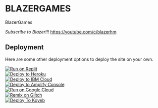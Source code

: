 # BLAZERGAMES
BlazerGames

*Subscribe to Blazer!!!*
https://youtube.com/c/blazerhm

## Deployment
Here are some other deployment options to deploy the site on your own.

[![Run on Replit](https://raw.githubusercontent.com/BinBashBanana/deploy-buttons/master/buttons/remade/replit.svg)](https://replit.com/github/beforeblazergithub/BlazerGames)
<br>
[![Deploy to Heroku](https://raw.githubusercontent.com/BinBashBanana/deploy-buttons/master/buttons/remade/heroku.svg)](https://heroku.com/deploy/?template=https://github.com/beforeblazergithub/BlazerGames)
<br>
[![Deploy to IBM Cloud](https://raw.githubusercontent.com/BinBashBanana/deploy-buttons/master/buttons/remade/ibmcloud.svg)](https://cloud.ibm.com/devops/setup/deploy?repository=https://github.com/beforeblazergithub/BlazerGames)
<br>
[![Deploy to Amplify Console](https://raw.githubusercontent.com/BinBashBanana/deploy-buttons/master/buttons/remade/amplifyconsole.svg)](https://console.aws.amazon.com/amplify/home#/deploy?repo=https://github.com/beforeblazergithub/BlazerGames)
<br>
[![Run on Google Cloud](https://raw.githubusercontent.com/BinBashBanana/deploy-buttons/master/buttons/remade/googlecloud.svg)](https://deploy.cloud.run/?git_repo=https://github.com/beforeblazergithub/BlazerGames)
<br>
[![Remix on Glitch](https://binbashbanana.github.io/deploy-buttons/buttons/remade/glitch.svg)](https://glitch.com/edit/#!/import/github/beforeblazergithub/BlazerGames)
<br>
[![Deploy To Koyeb](https://binbashbanana.github.io/deploy-buttons/buttons/remade/koyeb.svg)](https://app.koyeb.com/deploy?type=git&repository=github.com/beforeblazergithub/BlazerGames)
